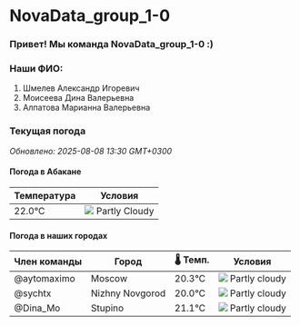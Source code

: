 # NovaData_group_1-0
### Привет! Мы команда NovaData_group_1-0 :)

### Наши ФИО:
1. Шмелев Александр Игоревич
2. Моисеева Дина Валерьевна
3. Алпатова Марианна Валерьевна

### Текущая погода
<!-- WEATHER:START -->
_Обновлено: 2025-08-08 13:30 GMT+0300_

#### Погода в Абакане

| Температура | Условия |
|-------------|----------|
| 22.0°C     | ![](https://cdn.weatherapi.com/weather/64x64/day/116.png) Partly Cloudy |

#### Погода в наших городах

| Член команды  | Город               | 🌡️ Темп.  | Условия          |
|---------------|---------------------|-----------|--------------------|
| @aytomaximo    | Moscow              |   20.3°C | ![](https://cdn.weatherapi.com/weather/64x64/day/116.png) Partly cloudy |
| @sychtx        | Nizhny Novgorod     |   20.0°C | ![](https://cdn.weatherapi.com/weather/64x64/day/116.png) Partly cloudy |
| @Dina_Mo       | Stupino             |   21.1°C | ![](https://cdn.weatherapi.com/weather/64x64/day/116.png) Partly cloudy |

<!-- WEATHER:END -->
